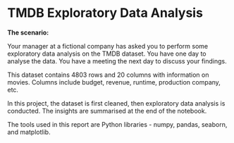 # TMDB Exploratory Data Analysis
<b>The scenario:</b> 

Your manager at a fictional company has asked you to perform some exploratory data analysis on the TMDB dataset. You have one day to analyse the data. You have a meeting the next day to discuss your findings.

This dataset contains 4803 rows and 20 columns with information on movies. Columns include budget, revenue, runtime, production company, etc.

In this project, the dataset is first cleaned, then exploratory data analysis is conducted. The insights are summarised at the end of the notebook. 

The tools used in this report are Python libraries - numpy, pandas, seaborn, and matplotlib.
